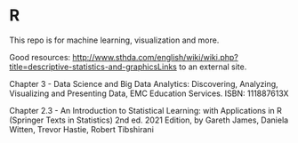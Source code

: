 # R

This repo is for machine learning, visualization and more.



Good resources:
http://www.sthda.com/english/wiki/wiki.php?title=descriptive-statistics-and-graphicsLinks to an external site. 

Chapter 3 - Data Science and Big Data Analytics: Discovering, Analyzing, Visualizing and Presenting Data, EMC Education Services. ISBN: 111887613X

Chapter 2.3 - An Introduction to Statistical Learning: with Applications in R (Springer Texts in Statistics) 2nd ed. 2021 Edition, by Gareth James, Daniela Witten, Trevor Hastie, Robert Tibshirani


